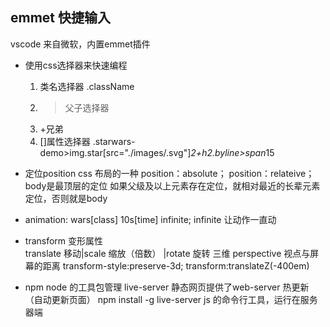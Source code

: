 ## emmet 快捷输入
vscode 来自微软，内置emmet插件
- 使用css选择器来快速编程
    1. 类名选择器 .className
    2. >父子选择器
    3. +兄弟
    4. []属性选择器
.starwars-demo>img.star[src="./images/.svg"]*2+h2.byline>span*15

- 定位position
    css 布局的一种
    position：absolute；
    position：relateive；  body是最顶层的定位
    如果父级及以上元素存在定位，就相对最近的长辈元素定位，否则就是body

- animation: wars[class] 10s[time] infinite;
    infinite  让动作一直动

- transform
    变形属性  
        translate 移动|scale 缩放（倍数） |rotate 旋转
    三维
        perspective 视点与屏幕的距离
        transform-style:preserve-3d;
        transform:translateZ(-400em)

- npm  node 的工具包管理
    live-server 静态网页提供了web-server 热更新（自动更新页面）
        npm install -g live-server
        js 的命令行工具，运行在服务器端


